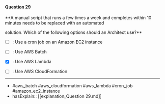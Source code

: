 #### Question  29

**A manual script that runs a few times a week and completes within 10 minutes needs to be replaced with an automated

solution. Which of the following options should an Architect use?**

- [ ] :  Use a cron job on an Amazon EC2 instance

- [ ] :  Use AWS Batch

- [x] :  Use AWS Lambda

- [ ] :  Use AWS CloudFormation

----

- #aws_batch #aws_cloudformation #aws_lambda #cron_job #amazon_ec2_instance
- hasExplain:: [[explanation_Question  29.md]]
